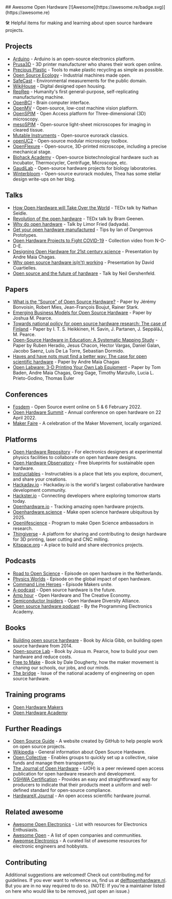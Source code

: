 <div class="github-widget" data-repo="delftopenhardware/awesome-open-hardware"></div>
<script async src="https://pagead2.googlesyndication.com/pagead/js/adsbygoogle.js"></script><ins class="adsbygoogle" style="display:block" data-ad-client="ca-pub-6890694312814945" data-ad-slot="5473692530" data-ad-format="auto"  data-full-width-responsive="true"></ins><script>(adsbygoogle = window.adsbygoogle || []).push({});</script>
## Awesome Open Hardware [![Awesome](https://awesome.re/badge.svg)](https://awesome.re)<!-- omit in toc -->

🛠 Helpful items for making and learning about open source hardware projects.



  
## Projects

* [Arduino](https://www.arduino.cc/) - Arduino is an open-source electronics platform.
* [Prusa3D](https://www.prusa3d.com/) - 3D printer manufacturer who shares their work open online.
* [Precious Plastic](https://www.preciousplastic.com/) - Tools to make plastic recycling as simple as possible.
* [Open Source Ecology](https://www.opensourceecology.org/) - Industrial machines made open.
* [SafeCast](https://safecast.org/) - Environmental measurements for the public domain.
* [WikiHouse](https://www.wikihouse.cc/) - Digital designed open housing.
* [RepRep](https://reprap.org/wiki/RepRap) - Humanity's first general-purpose, self-replicating manufacturing machine.
* [OpenBCI](https://openbci.com/) - Brain computer interface.
* [OpenMV](https://github.com/openmv/openmv) - Open-source, low-cost machine vision platform.
* [OpenSPIM](https://openspim.org/) - Open Access platform for Three-dimensional (3D) microscopy.
* [mesoSPIM](http://mesospim.org/) - Open-source light-sheet microscopes for imaging in cleared tissue.
* [Mutable Instruments](https://mutable-instruments.net/) - Open-source eurorack classics.
* [openUC2](https://github.com/openUC2/UC2-GIT) - Open-source modular microscopy toolbox.
* [OpenFlexure](https://openflexure.org/) - Open-source, 3D-printed microscope, including a precise mechanical stage.
* [Biohack Academy](http://biohackacademy.github.io/) - Open-source biotechnological hardware such as Incubator, Thermocycler, Centrifuge, Microscope, etc.
* [GaudiLab](http://www.gaudi.ch/GaudiLabs/?page_id=19) - Open-source hardware projects for biology laboratories.
* [Winterbloom](https://winterbloom.com) - Open-source eurorack modules, Thea has some stellar design write-ups on her blog.

## Talks

* [How Open Hardware will Take Over the World](https://www.youtube.com/watch?v=Rfu_MKgu2Ik) - TEDx talk by Nathan Seidle.
* [Revolution of the open hardware](https://www.youtube.com/watch?v=t56bojFAnUg) - TEDx talk by Bram Geenen.
* [Why do open hardware](https://www.youtube.com/watch?v=UYRhupdnUcY) - Talk by Limor Fried (ladyada).
* [Get your open hardware manufactured](https://www.youtube.com/watch?v=ifTaGRTPwLc) - Tips by Ian of Dangerous Prototypes.
* [Open Hardware Projects to Fight COVID-19](https://www.youtube.com/watch?v=c1pwbnDAub0) - Collection video from N-O-D-E.
* [Designing Open Hardware for 21st century science](https://www.youtube.com/watch?v=Od_9yJqc098) - Presentation by Andre Maia Chagas.
* [Why open source hardware is(n't) working](https://www.youtube.com/watch?v=7ifGu22bhd4) - Presentation by David Cuartielles.
* [Open source and the future of hardware](https://www.youtube.com/watch?v=_EZT57dtWHM) - Talk by Neil Gershenfeld.

## Papers

* [What is the “Source” of Open Source Hardware?](https://doi.org/10.5334/joh.7) - Paper by Jérémy Bonvoisin, Robert Mies, Jean-François Boujut, Rainer Stark.
* [Emerging Business Models for Open Source Hardware](https://papers.ssrn.com/sol3/papers.cfm?abstract_id=3331121) - Paper by Joshua M. Pearce.
* [Towards national policy for open source hardware research: The case of Finland](https://doi.org/10.1016/j.techfore.2020.119986) - Paper by I. T. S. Heikkinen, H. Savin, J. Partanen, J. SeppäläJ, M. Pearce.
* [Open-Source Hardware in Education: A Systematic Mapping Study](http://dx.doi.org/10.1109/ACCESS.2018.2881929) - Paper by Ruben Heradio, Jesus Chacon, Hector Vargas, Daniel Galan, Jacobo Saenz, Luis De La Torre, Sebastian Dormido.
* [Haves and have nots must find a better way: The case for open scientific hardware](https://doi.org/10.1371/journal.pbio.3000014) - Paper by Andre Maia Chagas
* [Open Labware: 3-D Printing Your Own Lab Equipment](https://doi.org/10.1371/journal.pbio.1002086) - Paper by Tom Baden, Andre Maia Chagas, Greg Gage, Timothy Marzullo, Lucia L. Prieto-Godino, Thomas Euler

## Conferences

* [Fosdem](https://fosdem.org/2022/) - Open Source event online on 5 & 6 February 2022.
* [Open Hardware Summit](https://2022.oshwa.org/) - Annual conference on open hardware on 22 April 2022.
* [Maker Faire](https://makerfaire.com/) - A celebration of the Maker Movement, locally organized.

## Platforms

* [Open Hardware Repository](https://ohwr.org/welcome) - For electronics designers at experimental physics facilities to collaborate on open hardware designs.
* [Open Hardware Observatory](https://en.oho.wiki/wiki/Home) - Free blueprints for sustainable open hardware.
* [Instructables](http://www.instructables.com/tag/type-id/category-technology/) - Instructables is a place that lets you explore, document, and share your creations.
* [Hackaday.io](https://hackaday.io/) - Hackaday.io is the world's largest collaborative hardware development community.
* [Hackster.io](https://www.hackster.io/about) - Connecting developers where exploring tomorrow starts today.
* [Openhardware.io](https://www.openhardware.io/about) - Tracking amazing open hardware projects.
* [Openhardware.science](https://openhardware.science/) - Make open science hardware ubiquitous by 2025.
* [Openlifescience](https://openlifesci.org/) - Program to make Open Science ambassadors in research.
* [Thingiverse](https://www.thingiverse.com/) - A platform for sharing and contributing to design hardware for 3D printing, laser cutting and CNC milling.
* [Kitspace.org](https://kitspace.org) - A place to build and share electronics projects. 

## Podcasts

* [Road to Open Science](https://open.spotify.com/episode/46WwrOofygFyGrp6X42NOe?si=_qxPzPXkQaGNBqB-bnKwyw) - Episode on open hardware in the Netherlands.
* [Physics Worlds](https://open.spotify.com/episode/4pjaUpl96YhjqBvjzV0K1H?si=ssJJH7ouSOW_ttGvF2Mtdg) - Episode on the global impact of open hardware.
* [Command Line Heroes](https://open.spotify.com/episode/1yGuG9TKvS2lkH7wgRO8YF?si=PwAZCT0qSxW87HQlCa7AeA) -  Episode Makers unite.
* [A-podcast](https://open.spotify.com/episode/2Zp3q6ePDCp0Yeyq9ADDny?si=8_CuBG2ESEeoxvcspVi3Xg) -  Open source hardware is the future.
* [Amp hour](https://podcasts.google.com/feed/aHR0cHM6Ly90aGVhbXBob3VyLmxpYnN5bi5jb20vcnNz/episode/aHR0cDovL3d3dy50aGVhbXBob3VyLmNvbS8_cD0xNTg?sa=X&ved=0CAIQuIEEahcKEwjgkZnWjPr0AhUAAAAAHQAAAAAQCA) - Open Hardware and The Creative Economy.
* [Semiconductor Insiders](https://semiwiki.com/podcast/podcast-ep44-open-hardware-diversity-alliance/) - Open Hardware Diversity Alliance.
* [Open source hardware podcast](https://podcasts.google.com/feed/aHR0cHM6Ly9wcm9ncmFtbWluZ2VsZWN0cm9uaWNzLmNvbS9jYXRlZ29yeS9yYWRpby1zaG93L2ZlZWQv) - By the Programming Electronics Academy.

## Books

* [Building open source hardware](https://books.google.nl/books?id=wg27BQAAQBAJ&lpg=PP1&dq=open%20source%20hardware&pg=PP1##v=onepage&q=open%20source%20hardware&f=false) - Book by Alicia Gibb, on building open source hardware from 2014.
* [Open-source Lab](https://books.google.nl/books?id=0bOKAAAAQBAJ&lpg=PP1&dq=open%20source%20hardware&pg=PP1##v=onepage&q=open%20source%20hardware&f=false) - Book by Josua m. Pearce, how to build your own hardware and reduce costs.
* [Free to Make](https://books.google.nl/books?id=jz1bCwAAQBAJ&lpg=PA93&dq=open%20source%20hardware&pg=PP1##v=onepage&q=open%20source%20hardware&f=false) -  Book by Dale Dougherty, how the maker movement is chaning our schools, our jobs, and our minds.
* [The bridge](https://www.nae.edu/174695/Fall-Bridge-on-Open-Source-Hardware) - Issue of the national academy of engineering on open source hardware.


## Training programs

* [Open Hardware Makers](https://openhardware.space)
* [Open Hardware Academy](https://openhardware.academy/)

## Further Readings

* [Open Source Guide](https://opensource.guide/) - A website created by GitHub to help people work on open source projects.
* [Wikipedia](https://en.wikipedia.org/wiki/Open-source_hardware) - General information about Open Source Hardware.
* [Open Collective](https://opencollective.com/) - Enables groups to quickly set up a collective, raise funds and manage them transparently.
* [The Journal of Open Hardware](https://openhardware.metajnl.com/) - (JOH) is a peer reviewed open access publication for open hardware research and development.
* [OSHWA Certification](https://certification.oshwa.org/) -  Provides an easy and straightforward way for producers to indicate that their products meet a uniform and well-defined standard for open-source compliance.
* [HardwareX Journal](https://www.journals.elsevier.com/hardwarex) - An open access scientific hardware journal.

## Related awesome

* [Awesome Open Electronics](https://github.com/ajaymnk/open-electronics) - List with resources for Electronics Enthusiasts.
* [Awesome Open](https://github.com/paulhendricks/awesome-open) - A list of open companies and communities.
* [Aweomse Electronics](https://github.com/kitspace/awesome-electronics) - A curated list of awesome resources for electronic engineers and hobbyists.

## Contributing

Additional suggestions are welcomed! Check out contributing.md for guidelines.
If you ever want to reference us, find us at [delftopenhardware.nl](https://delftopenhardware.nl). But you are in no way required to do so.
(NOTE: If you're a maintainer listed on here who would like to be removed, just open an issue.)